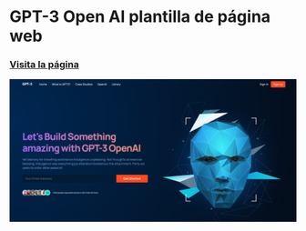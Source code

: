 # GPT-3 Open AI plantilla de página web

### [Visita la página](https://proyecto1.marvingcdev.ml/)

![GPT-3](img_1.png)
